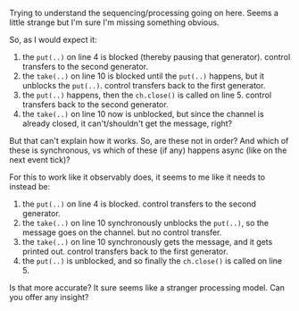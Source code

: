 Trying to understand the sequencing/processing going on here. Seems a little strange but I'm sure I'm missing something obvious.

So, as I would expect it:

1. the `put(..)` on line 4 is blocked (thereby pausing that generator). control transfers to the second generator.
2. the `take(..)` on line 10 is blocked until the `put(..)` happens, but it unblocks the `put(..)`. control transfers back to the first generator.
3. the `put(..)` happens, then the `ch.close()` is called on line 5. control transfers back to the second generator.
4. the `take(..)` on line 10 now is unblocked, but since the channel is already closed, it can't/shouldn't get the message, right?

But that can't explain how it works. So, are these not in order? And which of these is synchronous, vs which of these (if any) happens async (like on the next event tick)?

For this to work like it observably does, it seems to me like it needs to instead be:

1. the `put(..)` on line 4 is blocked. control transfers to the second generator.
2. the `take(..)` on line 10 synchronously unblocks the `put(..)`, so the message goes on the channel. but no control transfer.
3. the `take(..)` on line 10 synchronously gets the message, and it gets printed out. control transfers back to the first generator.
4. the `put(..)` is unblocked, and so finally the `ch.close()` is called on line 5.

Is that more accurate? It sure seems like a stranger processing model. Can you offer any insight?
